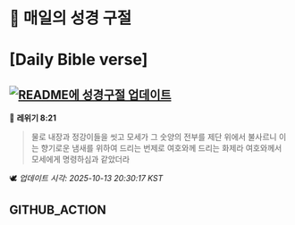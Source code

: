 # 🙏 매일의 성경 구절
# [Daily Bible verse]
## [![README에 성경구절 업데이트](https://github.com/DONGSUKA/first_test/actions/workflows/update-readme-bible.yml/badge.svg)](https://github.com/DONGSUKA/first_test/actions/workflows/update-readme-bible.yml)
<!-- START_BIBLE_VERSE -->
📖 **레위기 8:21**
> 물로 내장과 정강이들을 씻고 모세가 그 숫양의 전부를 제단 위에서 불사르니 이는 향기로운 냄새를 위하여 드리는 번제로 여호와께 드리는 화제라 여호와께서 모세에게 명령하심과 같았더라

🕊️ _업데이트 시각: 2025-10-13 20:30:17 KST_
  <!-- END_BIBLE_VERSE -->
## GITHUB_ACTION
